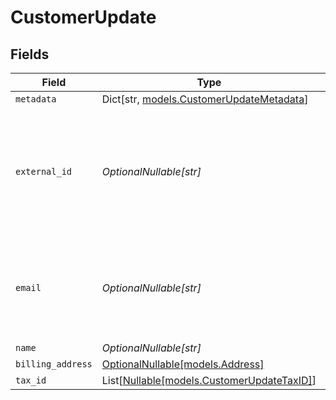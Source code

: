 # CustomerUpdate


## Fields

| Field                                                                                                              | Type                                                                                                               | Required                                                                                                           | Description                                                                                                        |
| ------------------------------------------------------------------------------------------------------------------ | ------------------------------------------------------------------------------------------------------------------ | ------------------------------------------------------------------------------------------------------------------ | ------------------------------------------------------------------------------------------------------------------ |
| `metadata`                                                                                                         | Dict[str, [models.CustomerUpdateMetadata](../models/customerupdatemetadata.md)]                                    | :heavy_minus_sign:                                                                                                 | N/A                                                                                                                |
| `external_id`                                                                                                      | *OptionalNullable[str]*                                                                                            | :heavy_minus_sign:                                                                                                 | The ID of the customer in your system. This must be unique within the organization. Once set, it can't be updated. |
| `email`                                                                                                            | *OptionalNullable[str]*                                                                                            | :heavy_minus_sign:                                                                                                 | The email address of the customer. This must be unique within the organization.                                    |
| `name`                                                                                                             | *OptionalNullable[str]*                                                                                            | :heavy_minus_sign:                                                                                                 | N/A                                                                                                                |
| `billing_address`                                                                                                  | [OptionalNullable[models.Address]](../models/address.md)                                                           | :heavy_minus_sign:                                                                                                 | N/A                                                                                                                |
| `tax_id`                                                                                                           | List[[Nullable[models.CustomerUpdateTaxID]](../models/customerupdatetaxid.md)]                                     | :heavy_minus_sign:                                                                                                 | N/A                                                                                                                |